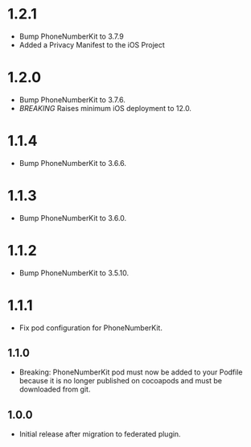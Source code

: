 # 1.2.1
* Bump PhoneNumberKit to 3.7.9
* Added a Privacy Manifest to the iOS Project

# 1.2.0
* Bump PhoneNumberKit to 3.7.6.
* *BREAKING* Raises minimum iOS deployment to 12.0.

# 1.1.4
* Bump PhoneNumberKit to 3.6.6.

# 1.1.3
* Bump PhoneNumberKit to 3.6.0.

# 1.1.2
* Bump PhoneNumberKit to 3.5.10.

# 1.1.1
* Fix pod configuration for PhoneNumberKit.

## 1.1.0
* Breaking: PhoneNumberKit pod must now be added to your Podfile because it is no longer published on cocoapods and must be downloaded from git.

## 1.0.0

* Initial release after migration to federated plugin.